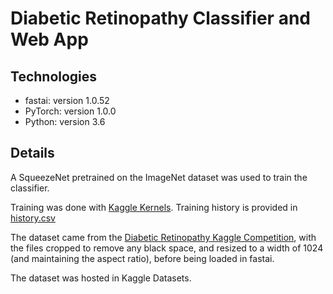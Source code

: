 # Diabetic Retinopathy Classifier and Web App

## Technologies

- fastai:  version 1.0.52
- PyTorch:  version  1.0.0
- Python:  version 3.6

## Details

A SqueezeNet pretrained on the ImageNet dataset was used to train the classifier.

Training was done with [Kaggle Kernels](https://kaggle.com/kernels). Training history is provided in [history.csv](notebooks/history.csv)

The dataset came from the [Diabetic Retinopathy Kaggle Competition](https://kaggle.com/c/diabetic-retinopathy-detection), with the files cropped to remove any black space, and resized to a width of 1024 (and maintaining the aspect ratio), before being loaded in fastai.


The dataset was hosted in Kaggle Datasets.


